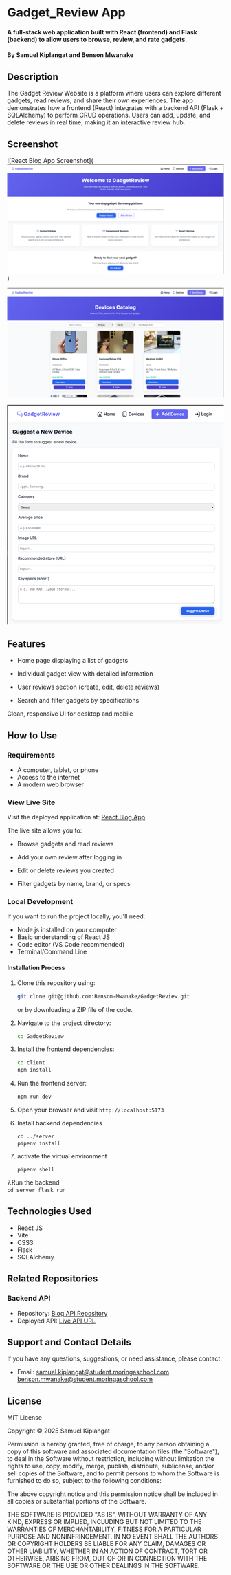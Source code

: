 # Gadget_Review App

#### A full-stack web application built with React (frontend) and Flask (backend) to allow users to browse, review, and rate gadgets.

#### By **Samuel Kiplangat and Benson Mwanake**

## Description

The Gadget Review Website is a platform where users can explore different gadgets, read reviews, and share their own experiences. The app demonstrates how a frontend (React) integrates with a backend API (Flask + SQLAlchemy) to perform CRUD operations. Users can add, update, and delete reviews in real time, making it an interactive review hub.

## Screenshot

![React Blog App Screenshot](![alt text](image.png))

![alt text](image-1.png)

![alt text](image-2.png)
## Features

- Home page displaying a list of gadgets

- Individual gadget view with detailed information

- User reviews section (create, edit, delete reviews)

- Search and filter gadgets by specifications

Clean, responsive UI for desktop and mobile

## How to Use

### Requirements

- A computer, tablet, or phone
- Access to the internet
- A modern web browser

### View Live Site

Visit the deployed application at: [React Blog App](https://blog-app-sdf-ft11.netlify.app/)

The live site allows you to:

- Browse gadgets and read reviews

- Add your own review after logging in

- Edit or delete reviews you created

- Filter gadgets by name, brand, or specs

### Local Development

If you want to run the project locally, you'll need:

- Node.js installed on your computer
- Basic understanding of React JS
- Code editor (VS Code recommended)
- Terminal/Command Line

#### Installation Process

1. Clone this repository using:

   ```bash
   git clone git@github.com:Benson-Mwanake/GadgetReview.git
   ```

   or by downloading a ZIP file of the code.

2. Navigate to the project directory:

   ```bash
   cd GadgetReview
   ```

3. Install the frontend dependencies:

   ```bash
   cd client
   npm install
   ```

4. Run the frontend server:

   ```bash
   npm run dev
   ```

5. Open your browser and visit `http://localhost:5173`

6. Install backend dependencies
    ```
    cd ../server
    pipenv install
    ```

7. activate the virtual environment
    ```
    pipenv shell
    ```    

7.Run the backend    
    ```
    cd server
    flask run
    ```

## Technologies Used

- React JS
- Vite
- CSS3
- Flask
- SQLAlchemy


## Related Repositories

### Backend API

- Repository: [Blog API Repository](https://github.com/dennis-kiboi/blog-app-sdf-ft11-json-server)
- Deployed API: [Live API URL](https://blog-app-sdf-ft11-json-server.onrender.com)

## Support and Contact Details

If you have any questions, suggestions, or need assistance, please contact:

- Email: <samuel.kiplangat@student.moringaschool.com>
         <benson.mwanake@student.moringaschool.com>
## License

MIT License

Copyright &copy; 2025 Samuel Kiplangat

Permission is hereby granted, free of charge, to any person obtaining a copy of this software and associated documentation files (the "Software"), to deal in the Software without restriction, including without limitation the rights to use, copy, modify, merge, publish, distribute, sublicense, and/or sell copies of the Software, and to permit persons to whom the Software is furnished to do so, subject to the following conditions:

The above copyright notice and this permission notice shall be included in all copies or substantial portions of the Software.

THE SOFTWARE IS PROVIDED "AS IS", WITHOUT WARRANTY OF ANY KIND, EXPRESS OR IMPLIED, INCLUDING BUT NOT LIMITED TO THE WARRANTIES OF MERCHANTABILITY, FITNESS FOR A PARTICULAR PURPOSE AND NONINFRINGEMENT. IN NO EVENT SHALL THE AUTHORS OR COPYRIGHT HOLDERS BE LIABLE FOR ANY CLAIM, DAMAGES OR OTHER LIABILITY, WHETHER IN AN ACTION OF CONTRACT, TORT OR OTHERWISE, ARISING FROM, OUT OF OR IN CONNECTION WITH THE SOFTWARE OR THE USE OR OTHER DEALINGS IN THE SOFTWARE.